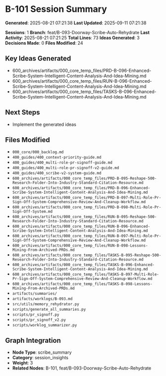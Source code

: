 

<!-- DSPY_ROLE: planner -->
<!-- DSPY_AUTHORITY: scribe_session_insights -->
<!-- DSPY_FILES: artifacts/worklogs/B-101.md, artifacts/summaries/B-101-summary.md -->
<!-- DSPY_CONTEXT: AI-generated summary of Scribe brainstorming session with actionable insights -->
<!-- DSPY_VALIDATION: session_analysis, decision_tracking, implementation_progress -->
<!-- DSPY_RESPONSIBILITIES: context_capture, insight_extraction, progress_tracking -->
<!-- GRAPH_NODE_TYPE: scribe_summary -->
<!-- GRAPH_CATEGORY: session_insights -->
<!-- GRAPH_WEIGHT: 3 -->
<!-- CREATED_AT: 2025-08-21T07:21:38.445608 -->
<!-- UPDATED_AT: 2025-08-21T07:21:38.445616 -->
<!-- SESSION_COUNT: 1 -->
<!-- IDEAS_COUNT: 3 -->
<!-- DECISIONS_COUNT: 0 -->
<!-- BRANCH: feat/B-093-Doorway-Scribe-Auto-Rehydrate -->
<!-- LAST_ACTIVITY: 2025-08-21 07:21:25 -->

# B-101 Session Summary

**Generated**: 2025-08-21 07:21:38
**Last Updated**: 2025-09-11 07:21:38

**Sessions**: 1
**Branch**: feat/B-093-Doorway-Scribe-Auto-Rehydrate
**Last Activity**: 2025-08-21 07:21:25
**Total Lines**: 73
**Ideas Generated**: 3
**Decisions Made**: 0
**Files Modified**: 24

## Key Ideas Generated
- 600_archives/artifacts/000_core_temp_files/PRD-B-096-Enhanced-Scribe-System-Intelligent-Content-Analysis-And-Idea-Mining.md
- 600_archives/artifacts/000_core_temp_files/RUN-B-096-Enhanced-Scribe-System-Intelligent-Content-Analysis-And-Idea-Mining.md
- 600_archives/artifacts/000_core_temp_files/TASKS-B-096-Enhanced-Scribe-System-Intelligent-Content-Analysis-And-Idea-Mining.md

## Next Steps
- Implement the generated ideas

## Files Modified
- `000_core/000_backlog.md`
- `400_guides/400_context-priority-guide.md`
- `400_guides/400_multi-role-pr-signoff-guide.md`
- `400_guides/400_multi-role-pr-signoff-v2-guide.md`
- `400_guides/400_scribe-v2-system-guide.md`
- `600_archives/artifacts/000_core_temp_files/PRD-B-095-Reshape-500-Research-Folder-Into-Industry-Standard-Citation-Resource.md`
- `600_archives/artifacts/000_core_temp_files/PRD-B-096-Enhanced-Scribe-System-Intelligent-Content-Analysis-And-Idea-Mining.md`
- `600_archives/artifacts/000_core_temp_files/PRD-B-097-Multi-Role-Pr-Sign-Off-System-Comprehensive-Review-And-Cleanup-Workflow.md`
- `600_archives/artifacts/000_core_temp_files/PRD-B-098-Multi-Role-Pr-Sign-Off-System.md`
- `600_archives/artifacts/000_core_temp_files/RUN-B-095-Reshape-500-Research-Folder-Into-Industry-Standard-Citation-Resource.md`
- `600_archives/artifacts/000_core_temp_files/RUN-B-096-Enhanced-Scribe-System-Intelligent-Content-Analysis-And-Idea-Mining.md`
- `600_archives/artifacts/000_core_temp_files/RUN-B-097-Multi-Role-Pr-Sign-Off-System-Comprehensive-Review-And-Cleanup-Workflow.md`
- `600_archives/artifacts/000_core_temp_files/RUN-B-098-Lessons-Mining-From-Archived-PRDs.md`
- `600_archives/artifacts/000_core_temp_files/TASKS-B-095-Reshape-500-Research-Folder-Into-Industry-Standard-Citation-Resource.md`
- `600_archives/artifacts/000_core_temp_files/TASKS-B-096-Enhanced-Scribe-System-Intelligent-Content-Analysis-And-Idea-Mining.md`
- `600_archives/artifacts/000_core_temp_files/TASKS-B-097-Multi-Role-Pr-Sign-Off-System-Comprehensive-Review-And-Cleanup-Workflow.md`
- `600_archives/artifacts/000_core_temp_files/TASKS-B-098-Lessons-Mining-From-Archived-PRDs.md`
- `artifacts/summaries/`
- `artifacts/worklogs/B-093.md`
- `src/utils/memory_rehydrator.py`
- `scripts/generate_all_summaries.py`
- `scripts/pr_signoff.py`
- `scripts/pr_signoff_v2.py`
- `scripts/worklog_summarizer.py`

## Graph Integration
- **Node Type**: scribe_summary
- **Category**: session_insights
- **Weight**: 3
- **Related Nodes**: B-101, feat/B-093-Doorway-Scribe-Auto-Rehydrate

